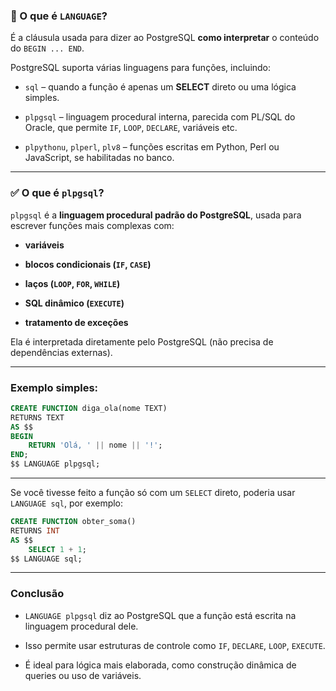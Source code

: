 ### 🧾 O que é `LANGUAGE`?

É a cláusula usada para dizer ao PostgreSQL **como interpretar** o conteúdo do `BEGIN ... END`.

PostgreSQL suporta várias linguagens para funções, incluindo:

- `sql` – quando a função é apenas um **SELECT** direto ou uma lógica simples.
    
- `plpgsql` – linguagem procedural interna, parecida com PL/SQL do Oracle, que permite `IF`, `LOOP`, `DECLARE`, variáveis etc.
    
- `plpythonu`, `plperl`, `plv8` – funções escritas em Python, Perl ou JavaScript, se habilitadas no banco.
    

---

### ✅ O que é `plpgsql`?

`plpgsql` é a **linguagem procedural padrão do PostgreSQL**, usada para escrever funções mais complexas com:

- **variáveis**
    
- **blocos condicionais (`IF`, `CASE`)**
    
- **laços (`LOOP`, `FOR`, `WHILE`)**
    
- **SQL dinâmico (`EXECUTE`)**
    
- **tratamento de exceções**
    

Ela é interpretada diretamente pelo PostgreSQL (não precisa de dependências externas).

---

### Exemplo simples:

```sql
CREATE FUNCTION diga_ola(nome TEXT)
RETURNS TEXT
AS $$
BEGIN
    RETURN 'Olá, ' || nome || '!';
END;
$$ LANGUAGE plpgsql;
```

---

Se você tivesse feito a função só com um `SELECT` direto, poderia usar `LANGUAGE sql`, por exemplo:

```sql
CREATE FUNCTION obter_soma()
RETURNS INT
AS $$
    SELECT 1 + 1;
$$ LANGUAGE sql;
```

---

### Conclusão

- `LANGUAGE plpgsql` diz ao PostgreSQL que a função está escrita na linguagem procedural dele.
    
- Isso permite usar estruturas de controle como `IF`, `DECLARE`, `LOOP`, `EXECUTE`.
    
- É ideal para lógica mais elaborada, como construção dinâmica de queries ou uso de variáveis.
